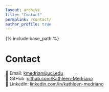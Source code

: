 ```yaml
---
layout: archive
title: "Contact"
permalink: /contact/
author_profile: true
---
```


{% include base_path %}

# Contact

📧 Email: [kmedrian@uci.edu](mailto:kmedrian@uci.edu)  
🐙 GitHub: [github.com/Kathleen-Medriano](https://github.com/Kathleen-Medriano)  
🔗 LinkedIn: [linkedin.com/in/kathleen-medriano](https://linkedin.com/in/kathleen-medriano)
